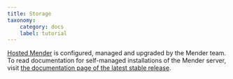 ```yaml
---
title: Storage
taxonomy:
    category: docs
    label: tutorial
---
```


[Hosted Mender](https://hosted.mender.io?target=_blank) is configured, managed
and upgraded by the Mender team. To read documentation for self-managed
installations of the Mender server, visit
[the documentation page of the latest stable release](https://docs.mender.io/2.4/administration).
